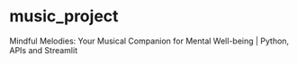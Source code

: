 # music_project
Mindful Melodies: Your Musical Companion for Mental Well-being | Python, APIs and Streamlit
